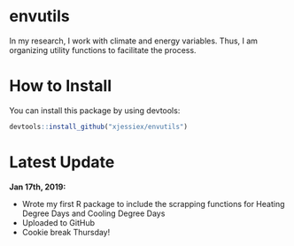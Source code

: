 # envutils
In my research, I work with climate and energy variables. Thus, I am organizing utility functions to facilitate the process.

# How to Install
You can install this package by using devtools:
```r
devtools::install_github("xjessiex/envutils")
```

# Latest Update

**Jan 17th, 2019:**
* Wrote my first R package to include the scrapping functions for Heating Degree Days and Cooling Degree Days
* Uploaded to GitHub
* Cookie break Thursday!
